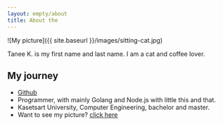 ```yaml
---
layout: empty/about
title: About the
---
```


![My picture]({{ site.baseurl }}/images/sitting-cat.jpg)


Tanee K. is my first name and last name. I am a cat and coffee lover.


My journey
---------

- [Github][github]
- Programmer, with mainly Golang and Node.js with little this and that.
- Kasetsart University, Computer Engineering, bachelor and master.
- Want to see my picture? [click here][joke]


[github]: //github.com/taneekpet
[joke]: //bit.ly/IqT6zt